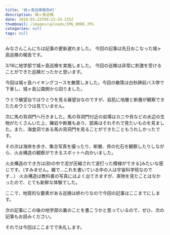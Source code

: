```yaml
---
title: '城ヶ島巡検報告#1'
description: 城ヶ島巡検
date: 2018-03-22T09:23:24.235Z
thumbnail: /images/uploads/IMG_0006.JPG
categories: null
tags: null
---
```

みなさんこんにちは記事の更新遅れました。
今回の記事は先日おこなった城ヶ島巡検の報告です。

3/18に地学部で城ヶ島巡検を実施しました。
今回の巡検は非常に刺激を受けることができた巡検だったかと思います。

今回は城ヶ島ハイキングコースを散策しました。今回の散策は白秋碑前バス停で下車し、城ヶ島公園側から回りました。

ウミウ展望台ではウミウを見る展望台なのですが、岩肌に地層と断層が観察できたためウミウは見ていません。

次に馬の背洞門へ行きました。馬の背洞門付近の岩場はカニや貝などの水辺の生物がたくさんいた上、礫岩や断層もあり、部員はそれぞれで見たいものを見ました。また、海食洞である馬の背洞門を見ることができたこともうれしかったです。

その次は海岸を歩き、集合写真を撮ったり、断層、貝の化石を観察したりしながら、火炎構造の観察ができるスポットへ向かいました。

火炎構造のでき方は[砂の中で泥が圧縮されて波打った模様ができる]みたいな感じです。（すみません。雑で…これを書いている中の人は宇宙科学班なのです…）
火炎構造は教科書の写真にはよく出てきますが、実物を見たことはなかったので、とても新鮮な体験でした。

ここで、地質的な要素がある巡検は終わりなので今回の記事はここまでにします。

次の記事にこの後の地学部の裏のことを書こうかと思っているので、ぜひ、次の記事もお読みください。

それでは今回はここまでで失礼します。


